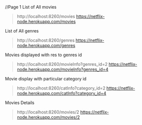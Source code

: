 //Page 1
List of All movies
> http://localhost:8260/movies
> https://netflix-node.herokuapp.com/movies

List of All genres
> http://localhost:8260/genres
> https://netflix-node.herokuapp.com/genres

Movies displayed with res to genres id
> http://localhost:8260/movieInfo?genres_id=2
> https://netflix-node.herokuapp.com/movieInfo?genres_id=4

Movie display with particular category id
> http://localhost:8260/catInfo?category_id=2
> https://netflix-node.herokuapp.com/catInfo?category_id=4

Movies Details
> http://localhost:8260/movies/2
> https://netflix-node.herokuapp.com/movies/2